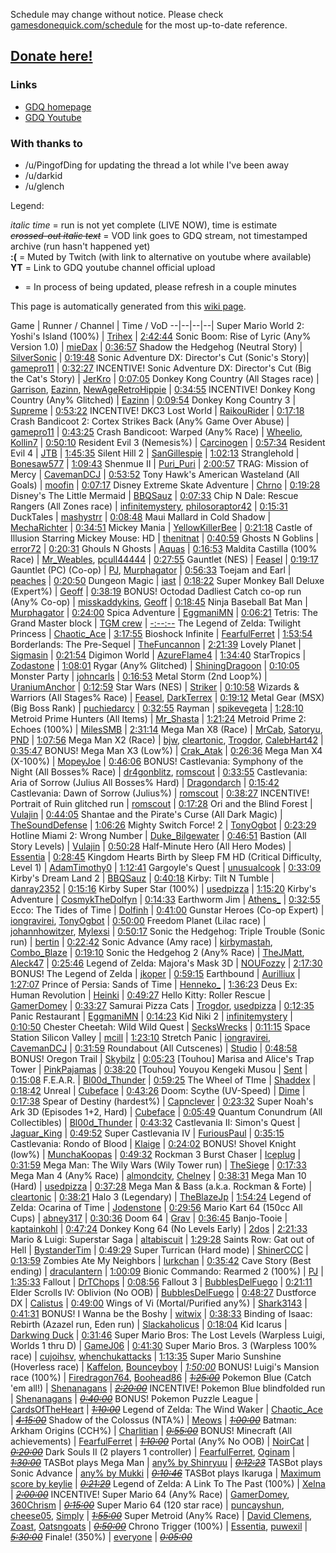 Schedule may change without notice. Please check [gamesdonequick.com/schedule](https://gamesdonequick.com/schedule) for the most up-to-date reference.

## [Donate here!](https://gamesdonequick.com/tracker/16)

### Links
* [GDQ homepage](https://gamesdonequick.com)
* [GDQ Youtube](https://www.youtube.com/user/gamesdonequick)

### With thanks to
* /u/PingofDing for updating the thread a lot while I've been away
* /u/darkid
* /u/glench

Legend:

*italic time* = run is not yet complete (LIVE NOW), time is estimate    
~~*crossed-out italic text*~~ = VOD link goes to GDQ stream, not timestamped archive (run hasn't happened yet)    
**:(** = Muted by Twitch (with link to alternative on youtube where available)    
**YT** = Link to GDQ youtube channel official upload    
* = In process of being updated, please refresh in a couple minutes

This page is automatically generated from this [wiki page](https://www.reddit.com/r/suudo/wiki/sgdq2015).

Game | Runner / Channel | Time / VoD
--|--|--|--|
Super Mario World 2: Yoshi's Island (100%) | [Trihex](http://twitch.tv/Trihex) | [2:42:44](http://www.twitch.tv/gamesdonequick/v/8628938?t=19m13s)
Sonic Boom: Rise of Lyric (Any% Version 1.0) | [mieDax](http://twitch.tv/mie_dax) | [0:36:57](http://www.twitch.tv/gamesdonequick/v/8647104?t=1m31s)
Shadow the Hedgehog (Neutral Story) | [SilverSonic](http://twitch.tv/SilverSonic) | [0:19:48](http://www.twitch.tv/gamesdonequick/v/8647104?t=56m02s)
Sonic Adventure DX: Director's Cut (Sonic's Story)| [gamepro11](http://twitch.tv/gamepro011) | [0:32:27](http://www.twitch.tv/gamesdonequick/v/8647104?t=1h41m44s)
INCENTIVE! Sonic Adventure DX: Director's Cut (Big the Cat's Story) | [JerKro](http://twitch.tv/JerKro) | [0:07:05](http://www.twitch.tv/gamesdonequick/v/8647104?t=2h21m26s)
Donkey Kong Country (All Stages race) | [Garrison](http://twitch.tv/gari), [Eazinn](http://twitch.tv/eazinn), [NewAgeRetroHippie](http://twitch.tv/newageretrohippie) | [0:34:55](http://www.twitch.tv/gamesdonequick/v/8647104?t=2h48m25s)
INCENTIVE! Donkey Kong Country (Any% Glitched) | [Eazinn](http://twitch.tv/eazinn) | [0:09:54](http://www.twitch.tv/gamesdonequick/v/8647104?t=3h29m56s)
Donkey Kong Country 3 | [Supreme](http://twitch.tv/supreme) | [0:53:22](http://www.twitch.tv/gamesdonequick/v/8647104?t=3h57m27s)
INCENTIVE! DKC3 Lost World | [RaikouRider](http://twitch.tv/raikourider) | [0:17:18](http://www.twitch.tv/gamesdonequick/v/8647104?t=5h00m19s)
Crash Bandicoot 2: Cortex Strikes Back (Any% Game Over Abuse) | [gamepro11](http://twitch.tv/gamepro011) | [0:43:25](http://www.twitch.tv/gamesdonequick/v/8647104?t=5h30m23s)
Crash Bandicoot: Warped (Any% Race) | [Wheelio](http://twitch.tv/e_wheelio), [Kollin7](http://twitch.tv/kollin7) | [0:50:10](http://www.twitch.tv/gamesdonequick/v/8647104?t=6h34m20s)
Resident Evil 3 (Nemesis%) | [Carcinogen](http://twitch.tv/carcinogensda) | [0:57:34](http://www.twitch.tv/gamesdonequick/v/8647104?t=7h52m10s)
Resident Evil 4 | [JTB](http://twitch.tv/jtb__) | [1:45:35](http://www.twitch.tv/gamesdonequick/v/8647104?t=9h05m34s)
Silent Hill 2 | [SanGillespie](http://twitch.tv/SanGillespie) | [1:02:13](http://www.twitch.tv/gamesdonequick/v/8647104?t=11h10m11s)
Stranglehold | [Bonesaw577](http://twitch.tv/Bonesaw577) | [1:09:43](http://www.twitch.tv/gamesdonequick/v/8647104?t=12h23m21s)
Shenmue II | [Puri_Puri](http://twitch.tv/Puri_Puri) | [2:00:57](http://www.twitch.tv/gamesdonequick/v/8647104?t=13h45m56s)
TRAG: Mission of Mercy | [CavemanDCJ](http://twitch.tv/CavemanDCJ) | [0:53:52](http://www.twitch.tv/gamesdonequick/v/8647104?t=16h2m27s)
Tony Hawk's American Wasteland (All Goals) | [moofin](http://twitch.tv/moofinmoofin) | [0:07:17](http://www.twitch.tv/gamesdonequick/v/8647104?t=17h09m24s)
Disney Extreme Skate Adventure | [Chrno](http://twitch.tv/chrnothesinner) | [0:19:28](http://www.twitch.tv/gamesdonequick/v/8647104?t=17h26m10s)
Disney's The Little Mermaid | [BBQSauz](http://twitch.tv/BBQSauz) | [0:07:33](http://www.twitch.tv/gamesdonequick/v/8647104?t=18h00m21s)
Chip N Dale: Rescue Rangers (All Zones race) | [infinitemystery](http://twitch.tv/infinitemystery), [philosoraptor42](http://twitch.tv/philosoraptor42) | [0:15:31](http://www.twitch.tv/gamesdonequick/v/8647104?t=18h17m48s)
DuckTales | [mashystrr](http://twitch.tv/mashystrr) | [0:08:48](http://www.twitch.tv/gamesdonequick/v/8647104?t=18h39m25s)
Maui Mallard in Cold Shadow | [MechaRichter](http://twitch.tv/MechaRichter) | [0:34:51](http://www.twitch.tv/gamesdonequick/v/8647104?t=18h58m02s)
Mickey Mania | [YellowKillerBee](http://twitch.tv/YellowKillerBee) | [0:21:18](http://www.twitch.tv/gamesdonequick/v/8647104?t=19h45m05s)
Castle of Illusion Starring Mickey Mouse: HD | [thenitnat](http://twitch.tv/thenitnat) | [0:40:59](http://www.twitch.tv/gamesdonequick/v/8647104?t=20h18m20s)
Ghosts N Goblins | [error72](http://twitch.tv/error72) | [0:20:31](http://www.twitch.tv/gamesdonequick/v/8647104?t=21h09m16s)
Ghouls N Ghosts | [Aquas](http://twitch.tv/aquas_) | [0:16:53](http://www.twitch.tv/gamesdonequick/v/8647104?t=21h45m30s)
Maldita Castilla (100% Race) | [Mr_Weables](http://twitch.tv/Mr_Weables), [pcull44444](http://twitch.tv/pcull44444) | [0:27:55](http://www.twitch.tv/gamesdonequick/v/8647104?t=22h21m25s)
Gauntlet (NES) | [Feasel](http://twitch.tv/Feasel) | [0:19:17](http://www.twitch.tv/gamesdonequick/v/8647104?t=23h04m20s)
Gauntlet (PC) (Co-op) | [PJ](http://twitch.tv/pjdicesare), [Murphagator](http://twitch.tv/Murphagator) | [0:56:33](http://www.twitch.tv/gamesdonequick/v/8647104?t=23h33m20s)
Toejam and Earl | [peaches](http://twitch.tv/peaches) | [0:20:50](http://www.twitch.tv/gamesdonequick/v/8647104?t=24h42m02s)
Dungeon Magic | [iast](http://twitch.tv/iastsa) | [0:18:22](http://www.twitch.tv/gamesdonequick/v/8647104?t=25h14m20s)
Super Monkey Ball Deluxe (Expert%) | [Geoff](http://twitch.tv/Geoff) | [0:38:19](http://www.twitch.tv/gamesdonequick/v/8647104?t=25h43m04s)
BONUS! Octodad Dadliest Catch co-op run (Any% Co-op) | [misskaddykins](http://twitch.tv/misskaddykins), [Geoff](http://twitch.tv/Geoff) | [0:18:45](http://www.twitch.tv/gamesdonequick/v/8647104?t=26h31m29s)
Ninja Baseball Bat Man | [Murphagator](http://twitch.tv/Murphagator) | [0:24:00](http://www.twitch.tv/gamesdonequick/v/8647104?t=27h05m46s)
Spica Adventure | [EggmaniMN](http://twitch.tv/EggmaniMN) | [0:06:21](http://www.twitch.tv/gamesdonequick/v/8647104?t=27h40m55s)
Tetris: The Grand Master block | [TGM crew](http://twitch.tv/) | [-:--:--](http://www.twitch.tv/gamesdonequick/v/8647104?t=28h21m30s)
The Legend of Zelda: Twilight Princess | [Chaotic_Ace](http://twitch.tv/Chaotic_Ace) | [3:17:55](http://www.twitch.tv/gamesdonequick/v/8647104?t=30h14m20s)
Bioshock Infinite | [FearfulFerret](http://twitch.tv/FearfulFerret) | [1:53:54](http://www.twitch.tv/gamesdonequick/v/8647104?t=33h55m25s)
Borderlands: The Pre-Sequel | [TheFuncannon](http://twitch.tv/TheFuncannon) | [2:21:39](http://www.twitch.tv/gamesdonequick/v/8647104?t=35h59m35s)
Lovely Planet | [Sigmasin](http://twitch.tv/Sigmasin) | [0:21:54](http://www.twitch.tv/gamesdonequick/v/8647104?t=38h33m50s)
Digimon World | [AzureFlame4](http://twitch.tv/AzureFlame4) | [1:34:40](http://www.twitch.tv/gamesdonequick/v/8647104?t=39h02m30s)
StarTropics | [Zodastone](http://twitch.tv/Zodastone) | [1:08:01](http://www.twitch.tv/gamesdonequick/v/8647104?t=40h47m45s)
Rygar (Any% Glitched) | [ShiningDragoon](http://twitch.tv/ShiningDragoon) | [0:10:05](http://www.twitch.tv/gamesdonequick/v/8647104?t=42h04m40s)
Monster Party | [johncarls](http://twitch.tv/johncarls) | [0:16:53](http://www.twitch.tv/gamesdonequick/v/8647104?t=42h20m45s)
Metal Storm (2nd Loop%) | [UraniumAnchor](http://twitch.tv/UraniumAnchor) | [0:12:59](http://www.twitch.tv/gamesdonequick/v/8647104?t=42h43m40s)
Star Wars (NES) | [Striker](http://twitch.tv/Striker) | [0:10:58](http://www.twitch.tv/gamesdonequick/v/8647104?t=43h09m41s)
Wizards & Warriors (All Stages% Race) | [Feasel](http://twitch.tv/Feasel), [DarkTerrex](http://twitch.tv/DarkTerrex) | [0:19:12](http://www.twitch.tv/gamesdonequick/v/8647104?t=43h34m47s)
Metal Gear (MSX) (Big Boss Rank) | [puchiedarcy](http://twitch.tv/puchiedarcy) | [0:32:55](http://www.twitch.tv/gamesdonequick/v/8647104?t=44h02m15s)
Rayman | [spikevegeta](http://twitch.tv/spikevegeta) | [1:28:10](http://www.twitch.tv/gamesdonequick/v/8647104?t=44h44m46s)
Metroid Prime Hunters (All Items) | [Mr_Shasta](http://twitch.tv/Mr_Shasta) | [1:21:24](http://www.twitch.tv/gamesdonequick/v/8647104?t=46h36m08s)
Metroid Prime 2: Echoes (100%) | [MilesSMB](http://twitch.tv/MilesSMB) | [2:31:14](http://www.twitch.tv/gamesdonequick/v/8647104?t=48h10m05s)
Mega Man X8 (Race) | [MrCab](http://twitch.tv/mrcab55), [Satoryu](http://twitch.tv/cwsatoryu), [PND](http://twitch.tv/pikachunarutodude) | [1:07:56](http://www.twitch.tv/gamesdonequick/v/8647104?t=50h56m55s)
Mega Man X2 (Race) | [bjw](http://twitch.tv/bjw), [cleartonic](http://twitch.tv/cleartonic), [Trogdor](http://twitch.tv/Trogdor), [CalebHart42](http://twitch.tv/CalebHart42) | [0:35:47](http://www.twitch.tv/gamesdonequick/v/8647104?t=52h30m00s)
BONUS! Mega Man X3 (Low%) | [Crak_Atak](http://twitch.tv/Crak_Atak) | [0:26:36](http://www.twitch.tv/gamesdonequick/v/8647104?t=53h19m24s)
Mega Man X4 (X-100%) | [MopeyJoe](http://twitch.tv/MopeyJoe) | [0:46:06](http://www.twitch.tv/gamesdonequick/v/8647104?t=53h54m35s)
BONUS! Castlevania: Symphony of the Night (All Bosses% Race) | [dr4gonblitz](http://twitch.tv/dr4gonblitz), [romscout](http://twitch.tv/romscout) | [0:33:55](http://www.twitch.tv/gamesdonequick/v/8647104?t=54h56m52s)
Castlevania: Aria of Sorrow (Julius All Bosses% Hard) | [Dragondarch](http://twitch.tv/dragondarchsda) | [0:15:42](http://www.twitch.tv/gamesdonequick/v/8647104?t=55h43m02s)
Castlevania: Dawn of Sorrow (Julius%) | [romscout](http://twitch.tv/romscout) | [0:38:27](http://www.twitch.tv/gamesdonequick/v/8647104?t=56h16m15s)
INCENTIVE! Portrait of Ruin glitched run | [romscout](http://twitch.tv/romscout) | [0:17:28](http://www.twitch.tv/gamesdonequick/v/8647104?t=56h56m55s)
Ori and the Blind Forest | [Vulajin](http://twitch.tv/Vulajin) | [0:44:05](http://www.twitch.tv/gamesdonequick/v/8647104?t=57h27m25s)
Shantae and the Pirate's Curse (All Dark Magic) | [TheSoundDefense](http://twitch.tv/TheSoundDefense) | [1:06:26](http://www.twitch.tv/gamesdonequick/v/8647104?t=58h26m45s)
Mighty Switch Force! 2 | [TonyOgbot](http://twitch.tv/TonyOgbot) | [0:23:29](http://www.twitch.tv/gamesdonequick/v/8647104?t=59h43m00s)
Hotline Miami 2: Wrong Number | [Duke_Bilgewater](http://twitch.tv/duke_bilgewater) | [0:46:51](http://www.twitch.tv/gamesdonequick/v/8647104?t=60h28m30s)
Bastion (All Story Levels) | [Vulajin](http://twitch.tv/Vulajin) | [0:50:28](http://www.twitch.tv/gamesdonequick/v/8647104?t=61h26m00s)
Half-Minute Hero (All Hero Modes) | [Essentia](http://twitch.tv/EssentiaFour) | [0:28:45](http://www.twitch.tv/gamesdonequick/v/8647104?t=62h28m22s)
Kingdom Hearts Birth by Sleep FM HD (Critical Difficulty, Level 1) | [AdamTimothy0](http://twitch.tv/AdamTimothy0) | [1:12:41](http://www.twitch.tv/gamesdonequick/v/8647104?t=63h29m35s)
Gargoyle's Quest | [unusualcook](http://twitch.tv/unusualcook) | [0:33:09](http://www.twitch.tv/gamesdonequick/v/8647104?t=64h51m20s)
Kirby's Dream Land 2 | [BBQSauz](http://twitch.tv/BBQSauz) | [0:40:18](http://www.twitch.tv/gamesdonequick/v/8647104?t=65h30m05s)
Kirby: Tilt N Tumble | [danray2352](http://twitch.tv/danray2352) | [0:15:16](http://www.twitch.tv/gamesdonequick/v/8647104?t=66h19m40s)
Kirby Super Star (100%) | [usedpizza](http://twitch.tv/usedpizza) | [1:15:20](http://www.twitch.tv/gamesdonequick/v/8647104?t=66h43m55s)
Kirby's Adventure | [CosmykTheDolfyn](http://twitch.tv/CosmykTheDolfyn) | [0:14:33](http://www.twitch.tv/gamesdonequick/v/8647104?t=68h05m15s)
Earthworm Jim | [Athens_](http://twitch.tv/Athens_) | [0:32:55](http://www.twitch.tv/gamesdonequick/v/8647104?t=68h27m50s)
Ecco: The Tides of Time | [Dolfinh](http://twitch.tv/Dolfinht) | [0:41:00](http://www.twitch.tv/gamesdonequick/v/8647104?t=69h08m35s)
Gunstar Heroes (Co-op Expert) | [iongravirei](http://twitch.tv/iongravirei), [TonyOgbot](http://twitch.tv/TonyOgbot) | [0:50:00](http://www.twitch.tv/gamesdonequick/v/8647104?t=70h00m20s)
Freedom Planet (Lilac race) | [johannhowitzer](http://twitch.tv/johannhowitzer), [Mylexsi](http://twitch.tv/Mylexsi) | [0:50:17](http://www.twitch.tv/gamesdonequick/v/8647104?t=70h59m30s)
Sonic the Hedgehog: Triple Trouble (Sonic run) | [bertin](http://twitch.tv/sylux98) | [0:22:42](http://www.twitch.tv/gamesdonequick/v/8983502?t=0h01m15s)
Sonic Advance (Amy race) | [kirbymastah](http://twitch.tv/kirbymastah), [Combo_Blaze](http://twitch.tv/Combo_Blaze) | [0:19:10](http://www.twitch.tv/gamesdonequick/v/8983502?t=0h33m55s)
Sonic the Hedgehog 2 (Any% Race) | [TheJMatt](http://twitch.tv/TheJMatt), [Aleck47](http://twitch.tv/Aleck47) | [0:25:46](http://www.twitch.tv/gamesdonequick/v/8983502?t=1h06m15s)
Legend of Zelda: Majora's Mask 3D | [NOUFozzy](http://twitch.tv/NOUFozzy) | [2:17:30](http://www.twitch.tv/gamesdonequick/v/8983502?t=1h48m50s)
BONUS! The Legend of Zelda | [jkoper](http://twitch.tv/jkoper) | [0:59:15](http://www.twitch.tv/gamesdonequick/v/8983502?t=4h25m45s)
Earthbound | [Aurilliux](http://twitch.tv/Aurilliux) | [1:27:07](http://www.twitch.tv/gamesdonequick/v/8983502?t=5h53m50s)
Prince of Persia: Sands of Time | [Henneko_](http://twitch.tv/Henneko_) | [1:36:23](http://www.twitch.tv/gamesdonequick/v/8983502?t=7h39m35s)
Deus Ex: Human Revolution | [Heinki](http://twitch.tv/Heinki) | [0:49:27](http://www.twitch.tv/gamesdonequick/v/8983502?t=9h23m00s)
Hello Kitty: Roller Rescue | [GamerDomey](http://twitch.tv/GamerDomey) | [0:33:27](http://www.twitch.tv/gamesdonequick/v/8983502?t=10h25m00s)
Samurai Pizza Cats | [Trogdor](http://twitch.tv/Trogdor), [usedpizza](http://twitch.tv/usedpizza) | [0:12:35](http://www.twitch.tv/gamesdonequick/v/8983502?t=11h09m40s)
Panic Restaurant | [EggmaniMN](http://twitch.tv/EggmaniMN) | [0:14:23](http://www.twitch.tv/gamesdonequick/v/8983502?t=11h30m20s)
Kid Niki 2 | [infinitemystery](http://twitch.tv/infinitemystery) | [0:10:50](http://www.twitch.tv/gamesdonequick/v/8983502?t=11h48m30s)
Chester Cheetah: Wild Wild Quest | [SecksWrecks](http://twitch.tv/SecksWrecks) | [0:11:15](http://www.twitch.tv/gamesdonequick/v/8983502?t=12h06m45s)
Space Station Silicon Valley | [mcill](http://twitch.tv/mcill) | [1:23:10](http://www.twitch.tv/gamesdonequick/v/8983502?t=12h25m30s)
Stretch Panic | [iongravirei](http://twitch.tv/iongravirei), [CavemanDCJ](http://twitch.tv/CavemanDCJ) | [0:31:59](http://www.twitch.tv/gamesdonequick/v/8983502?t=13h55m30s)
Roundabout (All Cutscenes) | [Studio](http://twitch.tv/sovietwaffle) | [0:48:58](http://www.twitch.tv/gamesdonequick/v/8983502?t=14h38m30s)
BONUS! Oregon Trail | [Skybilz](http://twitch.tv/Skybilz) | [0:05:23](http://www.twitch.tv/gamesdonequick/v/8983502?t=15h46m30s)
[Touhou] Marisa and Alice's Trap Tower | [PinkPajamas](http://twitch.tv/PinkPajamas) | [0:38:20](http://www.twitch.tv/gamesdonequick/v/8983502?t=16h02m00s)
[Touhou] Youyou Kengeki Musou | [Sent](http://twitch.tv/Dragonsentinal) | [0:15:08](http://www.twitch.tv/gamesdonequick/v/8983502?t=16h45m00s)
F.E.A.R. | [Bl00d_Thunder](http://twitch.tv/Bl00d_Thunder) | [0:59:25](http://www.twitch.tv/gamesdonequick/v/8983502?t=17h05m55s)
The Wheel of TIme | [Shaddex](http://twitch.tv/Shaddex) | [0:18:42](http://www.twitch.tv/gamesdonequick/v/8983502?t=18h17m50s)
Unreal | [Cubeface](http://twitch.tv/Cubeface21) | [0:43:26](http://www.twitch.tv/gamesdonequick/v/8983502?t=18h43m40s)
Doom: Scythe (UV-Speed) | [Dime](http://twitch.tv/kingdime) | [0:17:38](http://www.twitch.tv/gamesdonequick/v/8983502?t=19h36m20s)
Spear of Destiny (hardest%) | [Capnclever](http://twitch.tv/Capnclever) | [0:23:32](http://www.twitch.tv/gamesdonequick/v/8983502?t=20h05m45s)
Super Noah's Ark 3D (Episodes 1+2, Hard) | [Cubeface](http://twitch.tv/Cubeface21) | [0:05:49](http://www.twitch.tv/gamesdonequick/v/8983502?t=20h34m00s)
Quantum Conundrum (All Collectibles) | [Bl00d_Thunder](http://twitch.tv/Bl00d_Thunder) | [0:43:32](http://www.twitch.tv/gamesdonequick/v/8983502?t=20h46m50s)
Castlevania II: Simon's Quest | [Jaguar_King](http://twitch.tv/Jaguar_King) | [0:49:52](http://www.twitch.tv/gamesdonequick/v/8983502?t=21h46m30s)
Super Castlevania IV | [FuriousPaul](http://twitch.tv/FuriousPaul) | [0:35:15](http://www.twitch.tv/gamesdonequick/v/8983502?t=22h46m00s)
Castlevania: Rondo of Blood | [Klaige](http://twitch.tv/Klaige) | [0:24:02](http://www.twitch.tv/gamesdonequick)
BONUS! Shovel Knight (low%) | [MunchaKoopas](http://twitch.tv/MunchaKoopas) | [0:49:32](http://www.twitch.tv/gamesdonequick/v/8983502?t=24h04m00s)
Rockman 3 Burst Chaser | [Iceplug](http://twitch.tv/Iceplug) | [0:31:59](http://www.twitch.tv/gamesdonequick/v/8983502?t=25h010m20s)
Mega Man: The Wily Wars (Wily Tower run) | [TheSiege](http://twitch.tv/cjjensen) | [0:17:33](http://www.twitch.tv/gamesdonequick/v/8983502?t=25h50m30s)
Mega Man 4 (Any% Race) | [almondcity](http://twitch.tv/almondcity), [Chelney](http://twitch.tv/chelney1) | [0:38:31](http://www.twitch.tv/gamesdonequick/v/9118962?t=00h02m30s)
Mega Man 10 (Hard) | [usedpizza](http://twitch.tv/usedpizza) | [0:37:28](http://www.twitch.tv/gamesdonequick/v/9118962?t=00h50m30s)
Mega Man & Bass (a.k.a. Rockman & Forte) | [cleartonic](http://twitch.tv/cleartonic) | [0:38:21](http://www.twitch.tv/gamesdonequick/v/9118962?t=01h35m30s)
Halo 3 (Legendary) | [TheBlazeJp](http://twitch.tv/TheBlazeJp) | [1:54:24](http://www.twitch.tv/gamesdonequick/v/9118962?t=02h36m30s)
Legend of Zelda: Ocarina of Time | [Jodenstone](http://twitch.tv/Jodenstone) | [0:29:56](http://www.twitch.tv/gamesdonequick/v/9136645?t=02h00m20s)
Mario Kart 64 (150cc All Cups) | [abney317](http://twitch.tv/abney317) | [0:30:36](http://www.twitch.tv/gamesdonequick/v/9136645?t=2h41m37s)
Doom 64 | [Grav](http://twitch.tv/Grav) | [0:36:45](http://www.twitch.tv/gamesdonequick/v/9136645?t=3h26m20s)
Banjo-Tooie | [kaptainkohl](http://twitch.tv/kaptainkohl) | [0:47:24](http://www.twitch.tv/gamesdonequick/v/9136645?t=4h11m20s)
Donkey Kong 64 (No Levels Early) | [2dos](http://twitch.tv/2dos) | [2:21:33](http://www.twitch.tv/gamesdonequick/v/9136645?t=5h10m40s)
Mario & Luigi: Superstar Saga | [altabiscuit](http://twitch.tv/altabiscuit) | [1:29:28](http://www.twitch.tv/gamesdonequick/v/9136645?t=7h40m25s)
Saints Row: Gat out of Hell | [BystanderTim](http://twitch.tv/bystandertimgames) | [0:49:29](http://www.twitch.tv/gamesdonequick/v/9136645?t=9h27m25s)
Super Turrican (Hard mode) | [ShinerCCC](http://twitch.tv/ShinerCCC) | [0:13:59](http://www.twitch.tv/gamesdonequick/v/9136645?t=10h27m00s)
Zombies Ate My Neighbors | [lurkchan](http://twitch.tv/lurkchan) | [0:35:42](http://www.twitch.tv/gamesdonequick/v/9136645?t=10h50m40s)
Cave Story (Best ending) | [draculantern](http://twitch.tv/draculantern) | [1:00:09](http://www.twitch.tv/gamesdonequick/v/9136645?t=11h34m27s)
Bionic Commando: Rearmed 2 (100%) | [PJ](http://twitch.tv/pjdicesare) | [1:35:33](http://www.twitch.tv/gamesdonequick/v/9136645?t=12h43m00s)
Fallout | [DrTChops](http://twitch.tv/DrTChops) | [0:08:56](http://www.twitch.tv/gamesdonequick/v/9136645?t=14h29m15s)
Fallout 3 | [BubblesDelFuego](http://twitch.tv/BubblesDelFuego) | [0:21:11](http://www.twitch.tv/gamesdonequick/v/9136645?t=14h50m30s)
Elder Scrolls IV: Oblivion (No OOB) | [BubblesDelFuego](http://twitch.tv/BubblesDelFuego) | [0:48:27](http://www.twitch.tv/gamesdonequick/v/9136645?t=15h28m29s)
Dustforce DX | [Calistus](http://twitch.tv/Calistus) | [0:49:00](http://www.twitch.tv/gamesdonequick/v/9136645?t=16h44m05s)
Wings of Vi (Mortal/Purified any%) | [Shark3143](http://twitch.tv/Shark3143) | [0:41:31](http://www.twitch.tv/gamesdonequick/v/9136645?t=17h42m25s)
BONUS! I Wanna be the Boshy | [witwix](http://twitch.tv/witwix) | [0:38:33](http://www.twitch.tv/gamesdonequick/v/9136645?t=18h37m30s)
Binding of Isaac: Rebirth (Azazel run, Eden run) | [Slackaholicus](http://twitch.tv/Slackaholicus) | [0:18:04](http://www.twitch.tv/gamesdonequick/v/9136645?t=19h29m50s)
Kid Icarus | [Darkwing Duck](http://twitch.tv/darkwing_duck_sda) | [0:31:46](http://www.twitch.tv/gamesdonequick/v/9136645?t=20h06m55s)
Super Mario Bros: The Lost Levels (Warpless Luigi, Worlds 1 thru D) | [GameJ06](http://twitch.tv/GameJ06) | [0:41:30](http://www.twitch.tv/gamesdonequick/v/9136645?t=20h49m10s)
Super Mario Bros. 3 (Warpless 100% race) | [cujoihsv](http://twitch.tv/cujoihsv), [whenchukattacks](http://twitch.tv/whenchukattacks) | [1:13:35](http://www.twitch.tv/gamesdonequick/v/9239683?t=16m10s)
Super Mario Sunshine (Hoverless race) | [Kaffelon](http://twitch.tv/Kaffelon), [Bounceyboy](http://twitch.tv/Bounceyboy) | [*1:50:00*](http://www.twitch.tv/gamesdonequick/v/9239683?t=1h48m10s)
BONUS! Luigi's Mansion race (100%) | [Firedragon764](http://twitch.tv/Firedragon764), [Boohead86](http://twitch.tv/Boohead86) | [~~*1:25:00*~~](http://www.twitch.tv/gamesdonequick)
Pokemon Blue (Catch 'em all!) | [Shenanagans](http://twitch.tv/Shenanagans_) | [~~*2:20:00*~~](http://www.twitch.tv/gamesdonequick)
INCENTIVE! Pokemon Blue blindfolded run | [Shenanagans](http://twitch.tv/Shenanagans_) | [~~*0:40:00*~~](http://www.twitch.tv/gamesdonequick)
BONUS! Pokemon Puzzle League | [CardsOfTheHeart](http://twitch.tv/CardsOfTheHeart) | [~~*1:10:00*~~](http://www.twitch.tv/gamesdonequick)
Legend of Zelda: The Wind Waker | [Chaotic_Ace](http://twitch.tv/Chaotic_Ace) | [~~*4:15:00*~~](http://www.twitch.tv/gamesdonequick)
Shadow of the Colossus (NTA%) | [Meows](http://twitch.tv/meowtain_dew) | [~~*1:00:00*~~](http://www.twitch.tv/gamesdonequick)
Batman: Arkham Origins (CCH%) | [Charlitian](http://twitch.tv/Charlitian) | [~~*0:55:00*~~](http://www.twitch.tv/gamesdonequick)
BONUS! Minecraft (All achievements) | [FearfulFerret](http://twitch.tv/FearfulFerret) | [~~*1:10:00*~~](http://www.twitch.tv/gamesdonequick)
Portal (Any% No OOB) | [NoirCat](http://twitch.tv/NoirCat) | [~~*0:20:00*~~](http://www.twitch.tv/gamesdonequick)
Dark Souls II (2 players 1 controller) | [FearfulFerret](http://twitch.tv/FearfulFerret), [Oginam](http://twitch.tv/Oginam) | [~~*1:30:00*~~](http://www.twitch.tv/gamesdonequick)
TASBot plays Mega Man | [any% by Shinryuu](http://twitch.tv/dwangoAC) | [~~*0:12:23*~~](http://www.twitch.tv/gamesdonequick)
TASBot plays Sonic Advance | [any% by Mukki](http://twitch.tv/dwangoAC) | [~~*0:10:46*~~](http://www.twitch.tv/gamesdonequick)
TASBot plays Ikaruga | [Maximum score by keylie](http://twitch.tv/dwangoAC) | [~~*0:21:29*~~](http://www.twitch.tv/gamesdonequick)
Legend of Zelda: A Link To The Past (100%) | [Xelna](http://twitch.tv/Xelna) | [~~*2:00:00*~~](http://www.twitch.tv/gamesdonequick)
INCENTIVE! Super Mario 64 (Any% Race) | [GamerDomey](http://twitch.tv/GamerDomey), [360Chrism](http://twitch.tv/360Chrism) | [~~*0:15:00*~~](http://www.twitch.tv/gamesdonequick)
Super Mario 64 (120 star race) | [puncayshun](http://twitch.tv/puncayshun), [cheese05](http://twitch.tv/cheese05), [Simply](http://twitch.tv/Simply) | [~~*1:55:00*~~](http://www.twitch.tv/gamesdonequick)
Super Metroid (Any% Race) | [David Clemens](http://twitch.tv/DavidClemensn), [Zoast](http://twitch.tv/zoasty), [Oatsngoats](http://twitch.tv/Oatsngoats) | [~~*0:50:00*~~](http://www.twitch.tv/gamesdonequick)
Chrono Trigger (100%) | [Essentia](http://twitch.tv/EssentiaFour), [puwexil](http://twitch.tv/puwexil) | [~~*5:30:00*~~](http://www.twitch.tv/gamesdonequick)
Finale! (350%) | [everyone](http://twitch.tv/) | [~~*0:05:00*~~](http://www.twitch.tv/gamesdonequick)
